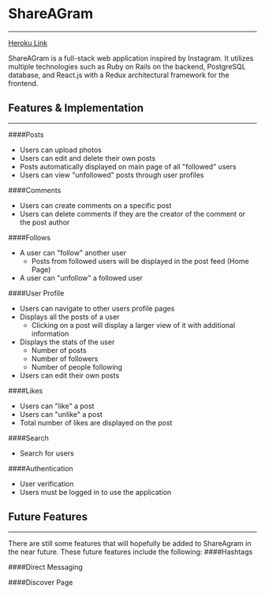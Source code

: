 # ShareAGram
____
[Heroku Link](https://shareagram.herokuapp.com/)

ShareAGram is a full-stack web application inspired by Instagram.  It utilizes multiple technologies such as Ruby on Rails on the backend, PostgreSQL database, and React.js with a Redux architectural framework for the frontend.

## Features & Implementation
____
####Posts
- Users can upload photos
- Users can edit and delete their own posts
- Posts automatically displayed on main page of all "followed" users
- Users can view "unfollowed" posts through user profiles

####Comments
- Users can create comments on a specific post
- Users can delete comments if they are the creator of the comment or the post author

####Follows
- A user can "follow" another user
	- Posts from followed users will be displayed in the post feed (Home Page)
- A user can "unfollow" a followed user

####User Profile
- Users can navigate to other users profile pages
- Displays all the posts of a user
	- Clicking on a post will display a larger view of it with additional information
- Displays the stats of the user
	- Number of posts
	- Number of followers
	- Number of people following
- Users can edit their own posts

####Likes
- Users can "like" a post
- Users can "unlike" a post
- Total number of likes are displayed on the post

####Search
- Search for users

####Authentication
- User verification
- Users must be logged in to use the application


## Future Features
____
There are still some features that will hopefully be added to ShareAgram in the near future.  These future features include the following:
####Hashtags

####Direct Messaging

####Discover Page

